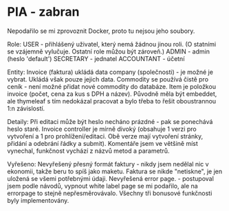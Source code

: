# PIA - zabran

Nepodařilo se mi zprovoznit Docker, proto tu nejsou jeho soubory.

Role: 
USER - přihlášený uživatel, který nemá žádnou jinou roli. (O statními se vzájemně vylučuje. Ostatní role můžou být zároveň.)
ADMIN - admin (heslo 'default')
SECRETARY - jednatel
ACCOUNTANT - účetní

Entity:
Invoice (faktura) ukládá data company (společnosti) - je možné je vybrat. Ukládá však pouze jejich data.
Commodity se používá čistě pro ceník - není možné přidat nové commodity do databáze.
Item je položkou invoice (počet, cena za kus s DPH a název). Původně měla být embeddet, ale thymeleaf s tím nedokázal pracovat a bylo třeba to řešit oboustrannou 1:n závislostí.

Detaily:
Při editaci může být heslo necháno prázdné - pak se ponechává heslo staré.
Invoice controller je mírně divoký (obsahuje 1 verzi pro vytvoření a 1 pro prohlížení/editaci. Obě verze mají vytvoření stránky, přidání a odebrání řádky a submit).
Komentáře jsem ve většině míst vynechal, funkčnost vychází z názvů metod a parametrů.

Vyřešeno:
Nevyřešený přesný formát faktury - nikdy jsem nedělal nic v ekonomii, takže beru to spíš jako maketu. Faktura se nikde "netiskne", je jen uložená se všemi potřebnými údaji.
Nevyřešená error page. - postupoval jsem podle návodů, vypnout white label page se mi podařilo, ale na errorpage to stejně nepřesměrovávalo.
Všechny tři bonusové funkčnosti byly implementovány.